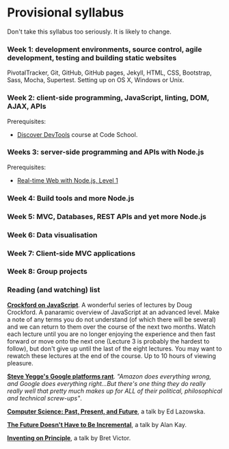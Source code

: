 # Provisional syllabus

Don't take this syllabus too seriously. It is likely to change.

### Week 1: development environments, source control, agile development, testing and building static websites

PivotalTracker, Git, GitHub, GitHub pages, Jekyll, HTML, CSS, Bootstrap, Sass, Mocha, Supertest. Setting up on OS X, Windows or Unix.

### Week 2: client-side programming, JavaScript, linting, DOM, AJAX, APIs

Prerequisites:
*  [Discover DevTools](http://discover-devtools.codeschool.com/) course at Code School.

### Weeks 3: server-side programming and APIs with Node.js

Prerequisites:
* [Real-time Web with Node.js, Level 1](https://www.codeschool.com/courses/real-time-web-with-node-js)

### Week 4: Build tools and more Node.js

### Week 5: MVC, Databases, REST APIs and yet more Node.js

### Week 6: Data visualisation

### Week 7: Client-side MVC applications

### Week 8: Group projects

### Reading (and watching) list

[**Crockford on JavaScript**](https://www.youtube.com/watch?v=JxAXlJEmNMg&list=PL7664379246A246CB). A wonderful series of lectures by Doug Crockford. A panaramic overview of JavaScript at an advanced level. Make a note of any terms you do not understand (of which there will be several) and we can return to them over the course of the next two months. Watch each lecture until you are no longer enjoying the experience and then fast forward or move onto the next one (Lecture 3 is probably the hardest to follow), but don't give up until the last of the eight lectures. You may want to rewatch these lectures at the end of the course. Up to 10 hours of viewing pleasure.

[**Steve Yegge's Google platforms rant**](https://plus.google.com/+RipRowan/posts/eVeouesvaVX). *"Amazon does everything wrong, and Google does everything right...But there's one thing they do really really well that pretty much makes up for ALL of their political, philosophical and technical screw-ups"*.

[**Computer Science: Past, Present, and Future**](http://youtu.be/5Tk09c0FQ3M), a talk by Ed Lazowska.

[**The Future Doesn't Have to Be Incremental**](http://youtu.be/gTAghAJcO1o), a talk by Alan Kay.

[**Inventing on Principle**](http://vimeo.com/36579366), a talk by Bret Victor.
